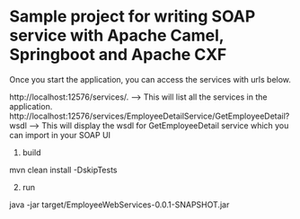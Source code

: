 # Sample project for writing SOAP service with Apache Camel, Springboot and Apache CXF

Once you start the application, you can access the services with urls below.

http://localhost:12576/services/. --> This will list all the services in the application.
http://localhost:12576/services/EmployeeDetailService/GetEmployeeDetail?wsdl --> This will display the wsdl for GetEmployeeDetail service which you can import in your SOAP UI


1. build

mvn clean install -DskipTests

2. run

java -jar target/EmployeeWebServices-0.0.1-SNAPSHOT.jar